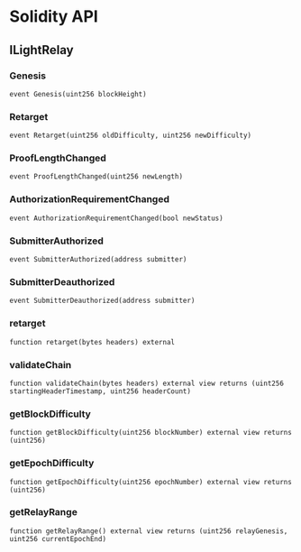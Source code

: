 # Solidity API

## ILightRelay

### Genesis

```solidity
event Genesis(uint256 blockHeight)
```

### Retarget

```solidity
event Retarget(uint256 oldDifficulty, uint256 newDifficulty)
```

### ProofLengthChanged

```solidity
event ProofLengthChanged(uint256 newLength)
```

### AuthorizationRequirementChanged

```solidity
event AuthorizationRequirementChanged(bool newStatus)
```

### SubmitterAuthorized

```solidity
event SubmitterAuthorized(address submitter)
```

### SubmitterDeauthorized

```solidity
event SubmitterDeauthorized(address submitter)
```

### retarget

```solidity
function retarget(bytes headers) external
```

### validateChain

```solidity
function validateChain(bytes headers) external view returns (uint256 startingHeaderTimestamp, uint256 headerCount)
```

### getBlockDifficulty

```solidity
function getBlockDifficulty(uint256 blockNumber) external view returns (uint256)
```

### getEpochDifficulty

```solidity
function getEpochDifficulty(uint256 epochNumber) external view returns (uint256)
```

### getRelayRange

```solidity
function getRelayRange() external view returns (uint256 relayGenesis, uint256 currentEpochEnd)
```

